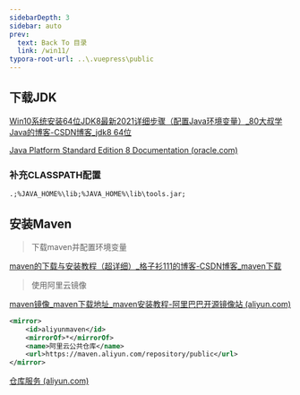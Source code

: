 ```yaml
---
sidebarDepth: 3
sidebar: auto
prev:
  text: Back To 目录
  link: /win11/
typora-root-url: ..\.vuepress\public
---
```






## 下载JDK

[Win10系统安装64位JDK8最新2021详细步骤（配置Java环境变量）_80大叔学Java的博客-CSDN博客_jdk8 64位](https://blog.csdn.net/dashu_java/article/details/119326520)

[Java Platform Standard Edition 8 Documentation (oracle.com)](https://docs.oracle.com/javase/8/docs/)

### 补充CLASSPATH配置

```
.;%JAVA_HOME%\lib;%JAVA_HOME%\lib\tools.jar;
```



## 安装Maven

> 下载maven并配置环境变量

[maven的下载与安装教程（超详细）_格子衫111的博客-CSDN博客_maven下载](https://blog.csdn.net/u012660464/article/details/114113349)

> 使用阿里云镜像

[maven镜像_maven下载地址_maven安装教程-阿里巴巴开源镜像站 (aliyun.com)](https://developer.aliyun.com/mirror/maven)

```xml
<mirror>
    <id>aliyunmaven</id>
    <mirrorOf>*</mirrorOf>
    <name>阿里云公共仓库</name>
    <url>https://maven.aliyun.com/repository/public</url>
</mirror>
```

[仓库服务 (aliyun.com)](https://developer.aliyun.com/mvn/guide?spm=a2c6h.13651104.0.0.43586e1aPgmg75)